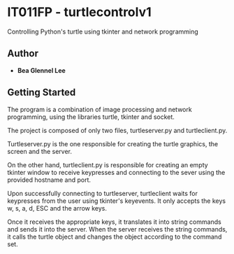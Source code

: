 # IT011FP - turtlecontrolv1

Controlling Python's turtle using tkinter and network programming

## Author
* **Bea Glennel Lee**

## Getting Started
The program is a combination of image processing and network programming, using the libraries turtle, tkinter and socket. 

The project is composed of only two files, turtleserver.py and turtleclient.py. 

Turtleserver.py is the one responsible for creating the turtle graphics, the screen and the server.

On the other hand, turtleclient.py is responsible for creating an empty tkinter window to receive keypresses and connecting to the sever using the provided hostname and port.

Upon successfully connecting to turtleserver, turtleclient waits for keypresses from the user using tkinter's keyevents. It only accepts the keys w, s, a, d, ESC and the arrow keys.

Once it receives the appropriate keys, it translates it into string commands and sends it into the server. When the server receives the string commands, it calls the turtle object and changes the object according to the command set.
